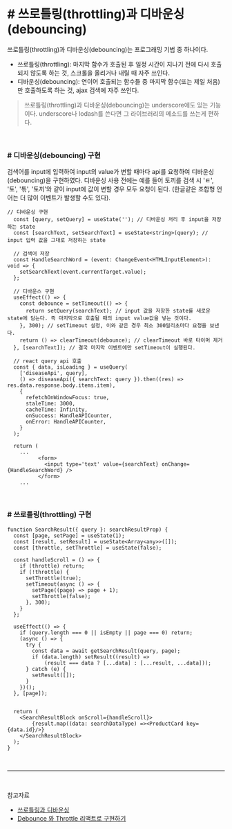 # # 쓰로틀링(throttling)과 디바운싱(debouncing)

쓰로틀링(throttling)과 디바운싱(debouncing)는 프로그래밍 기법 중 하나이다.

- 쓰로틀링(throttling): 마지막 함수가 호출된 후 일정 시간이 지나기 전에 다시 호출되지 않도록 하는 것, 스크롤을 올리거나 내릴 때 자주 쓰인다.
- 디바운싱(debouncing): 연이어 호출되는 함수들 중 마지막 함수(또는 제일 처음)만 호출하도록 하는 것, ajax 검색에 자주 쓰인다.

> 쓰로틀링(throttling)과 디바운싱(debouncing)는 underscore에도 있는 기능이다. underscore나 lodash를 쓴다면 그 라이브러리의 메소드를 쓰는게 편하다.

<br>

### # 디바운싱(debouncing) 구현

검색어를 input에 입력하여 input의 value가 변할 때마다 api를 요청하여 디바운싱(debouncing)을 구현하였다. 디바운싱 사용 전에는 예를 들어 토끼를 검색 시 'ㅌ', '토', '톢', '토끼'와 같이 input에 값이 변할 경우 모두 요청이 된다. (한글같은 조합형 언어는 더 많이 이벤트가 발생할 수도 있다).

```tsx
// 디바운싱 구현
  const [query, setQuery] = useState(''); // 디바운싱 처리 후 input을 저장하는 state
  const [searchText, setSearchText] = useState<string>(query); // input 입력 값을 그대로 저장하는 state

  // 검색어 저장
  const HandleSearchWord = (event: ChangeEvent<HTMLInputElement>): void => {
    setSearchText(event.currentTarget.value);
  };

  // 디바운스 구현
  useEffect(() => {
    const debounce = setTimeout(() => {
      return setQuery(searchText); // input 값을 저장한 state를 새로운 state에 담는다. 즉 마지막으로 호출될 때의 input value값을 넣는 것이다.
    }, 300); // setTimeout 설정, 이와 같은 경우 최소 300밀리초마다 요청을 보낸다.
    return () => clearTimeout(debounce); // clearTimeout 바로 타이머 제거
  }, [searchText]); // 결국 마지막 이벤트에만 setTimeout이 실행된다.

  // react query api 호출
  const { data, isLoading } = useQuery(
    ['diseaseApi', query],
    () => diseaseApi({ searchText: query }).then((res) => res.data.response.body.items.item),
    {
      refetchOnWindowFocus: true,
      staleTime: 3000,
      cacheTime: Infinity,
      onSuccess: HandleAPICounter,
      onError: HandleAPICounter,
    }
  );

  return (
    ...
          <form>
            <input type='text' value={searchText} onChange={HandleSearchWord} />
          </form>
    ...
```

<br>

### # 쓰로틀링(throttling) 구현

```tsx
function SearchResult({ query }: searchResultProp) {
  const [page, setPage] = useState(1);
  const [result, setResult] = useState<Array<any>>([]);
  const [throttle, setThrottle] = useState(false);

  const handleScroll = () => {
    if (throttle) return;
    if (!throttle) {
      setThrottle(true);
      setTimeout(async () => {
        setPage((page) => page + 1);
        setThrottle(false);
      }, 300);
    }
  };

  useEffect(() => {
    if (query.length === 0 || isEmpty || page === 0) return;
    (async () => {
      try {
        const data = await getSearchResult(query, page);
        if (data.length) setResult((result) =>
        	(result === data ? [...data] : [...result, ...data]));
      } catch (e) {
        setResult([]);
      }
    })();
  }, [page]);


  return (
    <SearchResultBlock onScroll={handleScroll}>
        {result.map((data: searchDataType) =><ProductCard key={data.id}/>}
    </SearchResultBlock>
  );
}
```

<br>

---

<br>

참고자료

- <a href="https://www.zerocho.com/category/JavaScript/post/59a8e9cb15ac0000182794fa" target='_blank'>쓰로틀링과 디바운싱</a>
- <a href="https://velog.io/@skawnkk/debounce-throttle" target='_blank'>Debounce 와 Throttle 리액트로 구현하기</a>
